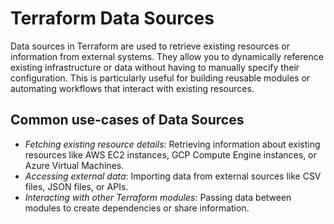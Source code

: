 # Terraform Data Sources

Data sources in Terraform are used to retrieve existing resources or information from external systems. They allow you to dynamically reference existing infrastructure or data without having to manually specify their configuration. This is particularly useful for building reusable modules or automating workflows that interact with existing resources.

## Common use-cases of Data Sources

- *Fetching existing resource details*: Retrieving information about existing resources like AWS EC2 instances, GCP Compute Engine instances, or Azure Virtual Machines.
- *Accessing external data*: Importing data from external sources like CSV files, JSON files, or APIs.
- *Interacting with other Terraform modules*: Passing data between modules to create dependencies or share information.
